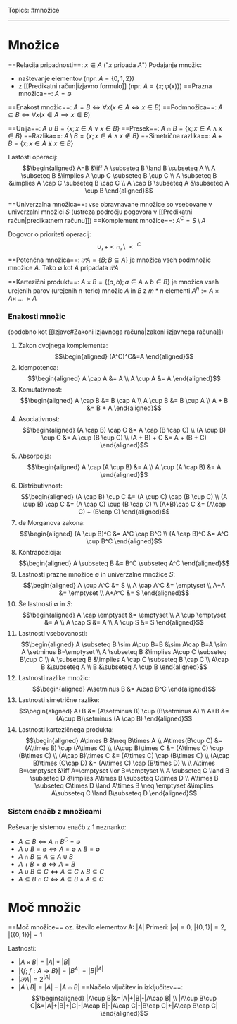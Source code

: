 Topics: #množice
- - -
# Množice
==Relacija pripadnosti==: $x\in A$ ("$x$ pripada $A$")
Podajanje množic:
- naštevanje elementov (npr. $A=\{0,1,2\}$)
- z [[Predikatni račun|izjavno formulo]] (npr. $A=\{x;\varphi(x)\}$)
==Prazna množica==: $A=\emptyset$

==Enakost množic==: $A=B \iff \forall x(x\in A \iff x\in B)$
==Podmnožica==: $A \subseteq B \iff \forall x(x\in A \implies x\in B)$

==Unija==: $A \cup B = \{x;x\in A \lor x\in B\}$
==Presek==: $A \cap B = \{x;x\in A \land x\in B\}$
==Razlika==: $A \setminus B = \{x;x\in A \land x\notin B\}$
==Simetrična razlika==: $A + B = \{x;x\in A \veebar x\in B\}$

Lastosti operacij:
$$\begin{aligned} A=B &\iff A \subseteq B \land B \subseteq A \\ A \subseteq B &\implies A \cup C \subseteq B \cup C \\ A \subseteq B &\implies A \cap C \subseteq B \cap C \\ A \cap B \subseteq A &\subseteq A \cup B \end{aligned}$$

==Univerzalna množica==: vse obravnavane množice so vsebovane v univerzalni množici $S$ (ustreza področju pogovora v [[Predikatni račun|predikatnem računu]]) 
==Komplement množice==: $A^C = S\setminus A$

Dogovor o prioriteti operacij:
$$\cup,+ \ \lt \ \cap,\setminus \ \lt \ ^C$$

==Potenčna množica==: $\mathcal{P}A=\{B;B\subseteq A\}$ je množica vseh podmnožic množice $A$.
Tako $\emptyset$ kot $A$ pripadata $\mathcal{P}A$

==Kartezični produkt==: $A\times B = \{(a,b);a\in A \land b\in B\}$ je množica vseh urejenih parov (urejenih n-teric) množic $A$ in $B$ z  $m*n$ elementi
$A^n := A\times A\times \ ... \ \times A$
### Enakosti množic
(podobno kot [[Izjave#Zakoni izjavnega računa|zakoni izjavnega računa]])
1. Zakon dvojnega komplementa:  $$\begin{aligned} (A^C)^C&=A \end{aligned}$$
2. Idempotenca: $$\begin{aligned} A \cap A &= A \\ A \cup A &= A \end{aligned}$$
3. Komutativnost: $$\begin{aligned} A \cap B &= B \cap A \\ A \cup B &= B \cup A \\ A + B &= B + A \end{aligned}$$
4. Asociativnost: $$\begin{aligned} (A \cap B) \cap C &= A \cap (B \cap C) \\ (A \cup B) \cup C &= A \cup (B \cup C) \\ (A + B) + C &= A + (B + C) \end{aligned}$$
5. Absorpcija: $$\begin{aligned} A \cap (A \cup B) &= A \\ A \cup (A \cap B) &= A \end{aligned}$$
6. Distributivnost: $$\begin{aligned} (A \cap B) \cup C &= (A \cup C) \cap (B \cup C) \\ (A \cup B) \cap C &= (A \cap C) \cup (B \cap C) \\ (A+B)\cap C &= (A\cap C) + (B\cap C) \end{aligned}$$
7. de Morganova zakona: $$\begin{aligned} (A \cup B)^C &= A^C \cap B^C \\ (A \cap B)^C &= A^C \cup B^C \end{aligned}$$
8. Kontrapozicija: $$\begin{aligned} A \subseteq B &= B^C \subseteq A^C \end{aligned}$$
9. Lastnosti prazne množice $\emptyset$ in univerzalne množice $S$: $$\begin{aligned} A \cup A^C &= S \\ A \cap A^C &= \emptyset \\ A+A &= \emptyset \\ A+A^C &= S \end{aligned}$$
10. Še lastnosti $\emptyset$ in $S$: $$\begin{aligned} A \cap \emptyset &= \emptyset \\ A \cup \emptyset &= A \\ A \cap S &= A \\ A \cup S &= S \end{aligned}$$
11. Lastnosti vsebovanosti: $$\begin{aligned} A \subseteq B \sim A\cup B=B &\sim A\cap B=A \sim A \setminus B=\emptyset \\ A \subseteq B &\implies A\cup C \subseteq B\cup C \\ A \subseteq B &\implies A \cap C \subseteq B \cap C \\ A\cap B &\subseteq A \\ B &\subseteq A \cup B \end{aligned}$$
12. Lastnosti razlike množic: $$\begin{aligned} A\setminus B &= A\cap B^C \end{aligned}$$
13. Lastnosti simetrične razlike: $$\begin{aligned} A+B &= (A\setminus B) \cup (B\setminus A) \\ A+B &= (A\cup B)\setminus (A \cap B) \end{aligned}$$
14. Lastnosti kartezičnega produkta: $$\begin{aligned} A\times B &\neq B\times A \\ A\times(B\cup C) &= (A\times B) \cup (A\times C) \\ (A\cup B)\times C &= (A\times C) \cup (B\times C) \\ (A\cap B)\times C &= (A\times C) \cap (B\times C) \\ (A\cap B)\times (C\cap D) &= (A\times C) \cap (B\times D) \\ \\ A\times B=\emptyset &\iff A=\emptyset \lor B=\emptyset \\ A \subseteq C \land B \subseteq D &\implies A\times B \subseteq C\times D \\ A\times B \subseteq C\times D \land A\times B \neq \emptyset &\implies A\subseteq C \land B\subseteq D \end{aligned}$$

### Sistem enačb z množicami
Reševanje sistemov enačb z 1 neznanko:
- $A\subseteq B \iff A\cap B^C = \emptyset$
- $A \cup B = \emptyset \iff A=\emptyset \land B=\emptyset$
- $A\cap B \subseteq A \subseteq A\cup B$
- $A+B = \emptyset \iff A=B$
- $A\cup B \subseteq C \iff A\subseteq C \land B\subseteq C$
- $A\subseteq B\cap C \iff A\subseteq B \land A\subseteq C$
# Moč množic
==Moč množice== oz. število elementov A: $|A|$
Primeri: $|\emptyset|=0$, $|\{0, 1\}|=2$, $|\{\{0,1\}\}|=1$

Lastnosti:
- $|A\times B|=|A|*|B|$
- $|\{f; \ f:A\rightarrow B\}|=|B^A|=|B|^{|A|}$
- $|\mathcal{P}A|=2^{|A|}$
- $|A\setminus B|=|A|-|A\cap B|$
==Načelo vljučitev in izključitev==: 
$$\begin{aligned} |A\cup B|&=|A|+|B|-|A\cap B| \\ |A\cup B\cup C|&=|A|+|B|+|C|-|A\cap B|-|A\cap C|-|B\cap C|+|A\cap B\cap C| \end{aligned}$$